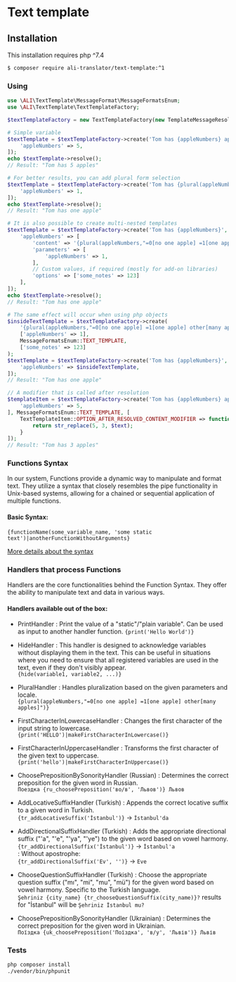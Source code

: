 # Text template

## Installation

This installation requires php ^7.4

```bash
$ composer require ali-translator/text-template:^1
```

### Using

```php
use \ALI\TextTemplate\MessageFormat\MessageFormatsEnum;
use \ALI\TextTemplate\TextTemplateFactory;

$textTemplateFactory = new TextTemplateFactory(new TemplateMessageResolverFactory('en'));

# Simple variable
$textTemplate = $textTemplateFactory->create('Tom has {appleNumbers} apples', [
    'appleNumbers' => 5,
]);
echo $textTemplate->resolve();
// Result: "Tom has 5 apples"

# For better results, you can add plural form selection
$textTemplate = $textTemplateFactory->create('Tom has {plural(appleNumbers, "=0[no one apple] =1[one apple] other[many apples]")}', [
    'appleNumbers' => 1,
]);
echo $textTemplate->resolve();
// Result: "Tom has one apple"

# It is also possible to create multi-nested templates
$textTemplate = $textTemplateFactory->create('Tom has {appleNumbers}', [
    'appleNumbers' => [
        'content' => '{plural(appleNumbers,"=0[no one apple] =1[one apple] other[many apples]")}',
        'parameters' => [
            'appleNumbers' => 1,
        ],
        // Custom values, if required (mostly for add-on libraries)
        'options' => ['some_notes' => 123]
    ],
]);
echo $textTemplate->resolve();
// Result: "Tom has one apple"

# The same effect will occur when using php objects
$insideTextTemplate = $textTemplateFactory->create(
    '{plural(appleNumbers,"=0[no one apple] =1[one apple] other[many apples]")}', 
    ['appleNumbers' => 1],
    MessageFormatsEnum::TEXT_TEMPLATE,
    ['some_notes' => 123]
);
$textTemplate = $textTemplateFactory->create('Tom has {appleNumbers}', [
    'appleNumbers' => $insideTextTemplate,
]);
// Result: "Tom has one apple"

// A modifier that is called after resolution
$templateItem = $textTemplateFactory->create('Tom has {appleNumbers} apples', [
    'appleNumbers' => 5,
], MessageFormatsEnum::TEXT_TEMPLATE, [
    TextTemplateItem::OPTION_AFTER_RESOLVED_CONTENT_MODIFIER => function (?string $text) {
        return str_replace(5, 3, $text);
    }
]);
// Result: "Tom has 3 apples"
```

### Functions Syntax

In our system, Functions provide a dynamic way to manipulate and format text. They utilize a syntax that closely resembles the pipe functionality in Unix-based systems, allowing for a chained or sequential application of multiple functions.

#### Basic Syntax:

```{functionName(some_variable_name, 'some static text')|anotherFunctionWithoutArguments}```

[More details about the syntax](./guides/FUNCTIONS_SYNTAX.md)

### Handlers that process Functions

Handlers are the core functionalities behind the Function Syntax.
They offer the ability to manipulate text and data in various ways.

#### Handlers available out of the box:

* PrintHandler
: Print the value of a "static"/"plain variable". Can be used as input to another handler function.
```{print('Hello World')}```

* HideHandler
  : This handler is designed to acknowledge variables without displaying them in the text. This can be useful in situations where you need to ensure that all registered variables are used in the text, even if they don't visibly appear.<br>
  ```{hide(variable1, variable2, ...)}```

* PluralHandler
: Handles pluralization based on the given parameters and locale.<br>
```{plural(appleNumbers,"=0[no one apple] =1[one apple] other[many apples]")}``` 

* FirstCharacterInLowercaseHandler
: Changes the first character of the input string to lowercase.<br>
```{print('HELLO')|makeFirstCharacterInLowercase()}```

* FirstCharacterInUppercaseHandler
: Transforms the first character of the given text to uppercase.
```{print('hello')|makeFirstCharacterInUppercase()}```

* ChoosePrepositionBySonorityHandler (Russian)
: Determines the correct preposition for the given word in Russian.<br>
```Поездка {ru_choosePreposition('во/в', 'Львов')} Львов```

* AddLocativeSuffixHandler (Turkish)
: Appends the correct locative suffix to a given word in Turkish.<br>
```{tr_addLocativeSuffix('İstanbul')}``` -> ```İstanbul'da```

* AddDirectionalSuffixHandler (Turkish)
: Adds the appropriate directional suffix ("\'a", "\'e", "\'ya", "\'ye") to the given word based on vowel harmony.<br>
```{tr_addDirectionalSuffix('İstanbul')}``` -> ```İstanbul'a``` <br>
: Without apostrophe: <br>
```{tr_addDirectionalSuffix('Ev', '')}``` -> ```Eve```

* ChooseQuestionSuffixHandler (Turkish)
  : Choose the appropriate question suffix ("mı", "mi", "mu", "mü") for the given word based on vowel harmony.
  Specific to the Turkish language.<br>
  ```Şehriniz {city_name} {tr_chooseQuestionSuffix(city_name)}?``` results for "İstanbul"
  will be ```Şehriniz İstanbul mu?```

* ChoosePrepositionBySonorityHandler (Ukrainian)
: Determines the correct preposition for the given word in Ukrainian.<br>
```Поїздка {uk_choosePreposition('Поїздка', 'в/у', 'Львів')} Львів```

### Tests
```bash
php composer install
./vendor/bin/phpunit
```
